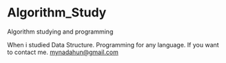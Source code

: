 # Algorithm_Study
Algorithm studying and programming

When i studied Data Structure. 
Programming for any language.
If you want to contact me. mynadahun@gmail.com
